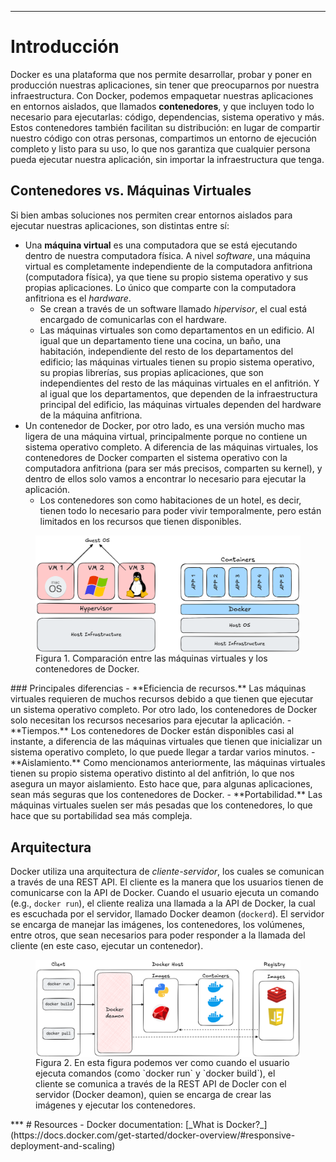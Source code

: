 ***

# Introducción

Docker es una plataforma que nos permite desarrollar, probar y poner en producción nuestras aplicaciones, sin tener que preocuparnos por nuestra infraestructura. 
Con Docker, podemos empaquetar nuestras aplicaciones en entornos aislados, que llamados **contenedores**, y que incluyen todo lo necesario para ejecutarlas: código, dependencias, sistema operativo y más. 
Estos contenedores también facilitan su distribución: en lugar de compartir nuestro código con otras personas, compartimos un entorno de ejecución completo y listo para su uso, lo que nos garantiza que cualquier persona pueda ejecutar nuestra aplicación, sin importar la infraestructura que tenga.

## Contenedores vs. Máquinas Virtuales

Si bien ambas soluciones nos permiten crear entornos aislados para ejecutar nuestras aplicaciones, son distintas entre sí:
- Una **máquina virtual** es una computadora que se está ejecutando dentro de nuestra computadora física. A nivel *software*, una máquina virtual es completamente independiente de la computadora anfitriona (computadora física), ya que tiene su propio sistema operativo y sus propias aplicaciones. Lo único que comparte con la computadora anfitriona es el *hardware*.
	- Se crean a través de un software llamado _hipervisor_, el cual está encargado de comunicarlas con el hardware.
	- Las máquinas virtuales son como departamentos en un edificio. Al igual que un departamento tiene una cocina, un baño, una habitación, independiente del resto de los departamentos del edificio; las máquinas virtuales tienen su propio sistema operativo, su propias librerías, sus propias aplicaciones, que son independientes del resto de las máquinas virtuales en el anfitrión. Y al igual que los departamentos, que dependen de la infraestructura principal del edificio, las máquinas virtuales dependen del hardware de la máquina anfitriona.
- Un contenedor de Docker, por otro lado, es una versión mucho mas ligera de una máquina virtual, principalmente porque no contiene un sistema operativo completo. A diferencia de las máquinas virtuales, los contenedores de Docker comparten el sistema operativo con la computadora anfitriona (para ser más precisos, comparten su kernel), y dentro de ellos solo vamos a encontrar lo necesario para ejecutar la aplicación.
	- Los contenedores son como habitaciones de un hotel, es decir, tienen todo lo necesario para poder vivir temporalmente, pero están limitados en los recursos que tienen disponibles.
<figure>
	<img src='attachments/container-vs-vm.png' align='center' />
	<figcaption>Figura 1. Comparación entre las máquinas virtuales y los contenedores de Docker.</figcaption>
</figure>
### Principales diferencias
- **Eficiencia de recursos.** Las máquinas virtuales requieren de muchos recursos debido a que tienen que ejecutar un sistema operativo completo. Por otro lado, los contenedores de Docker solo necesitan los recursos necesarios para ejecutar la aplicación.
- **Tiempos.** Los contenedores de Docker están disponibles casi al instante, a diferencia de las máquinas virtuales que tienen que inicializar un sistema operativo completo, lo que puede llegar a tardar varios minutos.
- **Aislamiento.** Como mencionamos anteriormente, las máquinas virtuales tienen su propio sistema operativo distinto al del anfitrión, lo que nos asegura un mayor aislamiento. Esto hace que, para algunas aplicaciones, sean más seguras que los contenedores de Docker.
- **Portabilidad.** Las máquinas virtuales suelen ser más pesadas que los contenedores, lo que hace que su portabilidad sea más compleja.

## Arquitectura

Docker utiliza una arquitectura de *cliente-servidor*, los cuales se comunican a través de una REST API. 
El cliente es la manera que los usuarios tienen de comunicarse con la API de Docker. Cuando el usuario ejecuta un comando (e.g., `docker run`), el cliente realiza una llamada a la API de Docker, la cual es escuchada por el servidor, llamado Docker deamon (`dockerd`). El servidor se encarga de manejar las imágenes, los contenedores, los volúmenes, entre otros, que sean necesarios para poder responder a la llamada del cliente (en este caso, ejecutar un contenedor).
<figure>
	<img src='attachments/docker-architecture.png' align='center' />
	<figcaption>Figura 2. En esta figura podemos ver como cuando el usuario ejecuta comandos (como `docker run` y `docker build`), el cliente se comunica a través de la REST API de Docler con el servidor (Docker deamon), quien se encarga de crear las imágenes y ejecutar los contenedores.
	</figcaption>
</figure>
***
# Resources
- Docker documentation: [_What is Docker?_](https://docs.docker.com/get-started/docker-overview/#responsive-deployment-and-scaling)
